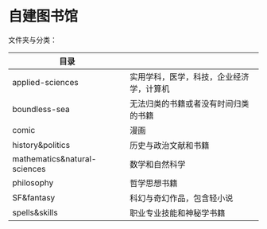 # 自建图书馆

文件夹与分类：

| 目录                         |                                          |
| ---------------------------- | ---------------------------------------- |
| applied-sciences             | 实用学科，医学，科技，企业经济学，计算机 |
| boundless-sea                | 无法归类的书籍或者没有时间归类的书籍     |
| comic                        | 漫画                                     |
| history&politics             | 历史与政治文献和书籍                     |
| mathematics&natural-sciences | 数学和自然科学                           |
| philosophy                   | 哲学思想书籍                             |
| SF&fantasy                   | 科幻与奇幻作品，包含轻小说               |
| spells&skills                | 职业专业技能和神秘学书籍                 |